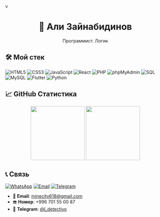 v<h1 align="center">🧠 Али Зайнабидинов</h1>
<p align="center">Программист. Логик</p>

## 🛠 Мой стек

![HTML5](https://img.shields.io/badge/-HTML5-E34F26?style=for-the-badge&logo=html5&logoColor=white)
![CSS3](https://img.shields.io/badge/-CSS3-1572B6?style=for-the-badge&logo=css3&logoColor=white)
![JavaScript](https://img.shields.io/badge/-JavaScript-F7DF1E?style=for-the-badge&logo=javascript&logoColor=black)
![React](https://img.shields.io/badge/-React-20232A?style=for-the-badge&logo=react&logoColor=61DAFB)
![PHP](https://img.shields.io/badge/-PHP-777bb4?style=for-the-badge&logo=php&logoColor=white)
![phpMyAdmin](https://img.shields.io/badge/-phpMyAdmin-f29111?style=for-the-badge&logo=php&logoColor=white)
![SQL](https://img.shields.io/badge/-SQL-4479A1?style=for-the-badge&logo=sqlite&logoColor=white)
![MySQL](https://img.shields.io/badge/-MySQL-00758F?style=for-the-badge&logo=mysql&logoColor=white)
![Flutter](https://img.shields.io/badge/-Flutter-02569B?style=for-the-badge&logo=flutter&logoColor=white)
![Python](https://img.shields.io/badge/-Python-3776AB?style=for-the-badge&logo=python&logoColor=white)

## 📈 GitHub Статистика

<p align="center">
  <img height="170" src="https://github-readme-stats.vercel.app/api?username=Ali24618&show_icons=true&theme=tokyonight&hide=prs&card_width=400" />
  <img height="170" src="https://github-readme-stats.vercel.app/api/top-langs/?username=Ali24618&layout=compact&theme=tokyonight&card_width=400" />
</p>

## 📞 Связь
[![WhatsApp](https://img.shields.io/badge/WhatsApp-%23075E54.svg?style=for-the-badge&logo=whatsapp&logoColor=white)](https://wa.me/996701550087)
[![Email](https://img.shields.io/badge/Email-%23D14836.svg?style=for-the-badge&logo=gmail&logoColor=white)](mailto:minecity618@gmail.com)
[![Telegram](https://img.shields.io/badge/Telegram-%230068FF.svg?style=for-the-badge&logo=telegram&logoColor=white)](https://t.me/l_detectivo)

- 📧 **Email**: minecity618@gmail.com  
- ☎️ **Номер**: +996 701 55 00 87  
- 💬 **Telegram**: [@l_detectivo](https://t.me/l_detectivo)
